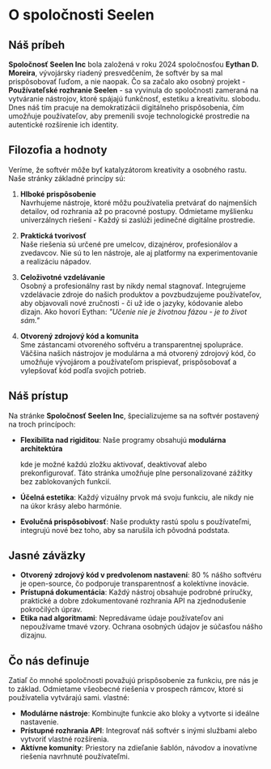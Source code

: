 # O spoločnosti Seelen

## Náš príbeh

**Spoločnosť Seelen Inc** bola založená v roku 2024 spoločnosťou **Eythan D.
Moreira**, vývojársky riadený presvedčením, že softvér by sa mal prispôsobovať
ľuďom, a nie naopak. Čo sa začalo ako osobný projekt - **Používateľské rozhranie
Seelen** - sa vyvinula do spoločnosti zameraná na vytváranie nástrojov, ktoré
spájajú funkčnosť, estetiku a kreativitu. slobodu. Dnes náš tím pracuje na
demokratizácii digitálneho prispôsobenia, čím umožňuje používateľov, aby
premenili svoje technologické prostredie na autentické rozšírenie ich identity.

## Filozofia a hodnoty

Veríme, že softvér môže byť katalyzátorom kreativity a osobného rastu. Naše
stránky základné princípy sú:

1. **Hlboké prispôsobenie**\
   Navrhujeme nástroje, ktoré môžu používatelia pretvárať do najmenších
   detailov, od rozhrania až po pracovné postupy. Odmietame myšlienku
   univerzálnych riešení \- Každý si zaslúži jedinečné digitálne prostredie.

2. **Praktická tvorivosť**\
   Naše riešenia sú určené pre umelcov, dizajnérov, profesionálov a zvedavcov.
   Nie sú to len nástroje, ale aj platformy na experimentovanie a realizáciu
   nápadov.

3. **Celoživotné vzdelávanie**\
   Osobný a profesionálny rast by nikdy nemal stagnovať. Integrujeme vzdelávacie
   zdroje do našich produktov a povzbudzujeme používateľov, aby objavovali nové
   zručnosti - či už ide o jazyky, kódovanie alebo dizajn. Ako hovorí Eythan:
   _"Učenie nie je životnou fázou - je to život sám."_

4. **Otvorený zdrojový kód a komunita**\
   Sme zástancami otvoreného softvéru a transparentnej spolupráce. Väčšina
   našich nástrojov je modulárna a má otvorený zdrojový kód, čo umožňuje
   vývojárom a používateľom prispievať, prispôsobovať a vylepšovať kód podľa
   svojich potrieb.

## Náš prístup

Na stránke **Spoločnosť Seelen Inc**, špecializujeme sa na softvér postavený na
troch princípoch:

- **Flexibilita nad rigiditou**: Naše programy obsahujú **modulárna
  architektúra**

  kde je možné každú zložku aktivovať, deaktivovať alebo prekonfigurovať. Táto
  stránka umožňuje plne personalizované zážitky bez zablokovaných funkcií.
- **Účelná estetika**: Každý vizuálny prvok má svoju funkciu, ale nikdy nie na
  úkor krásy alebo harmónie.
- **Evolučná prispôsobivosť**: Naše produkty rastú spolu s používateľmi,
  integrujú nové bez toho, aby sa narušila ich pôvodná podstata.

## Jasné záväzky

- **Otvorený zdrojový kód v predvolenom nastavení**: 80 % nášho softvéru je
  open-source, čo podporuje transparentnosť a kolektívne inovácie.
- **Prístupná dokumentácia**: Každý nástroj obsahuje podrobné príručky,
  praktické a dobre zdokumentované rozhrania API na zjednodušenie pokročilých
  úprav.
- **Etika nad algoritmami**: Nepredávame údaje používateľov ani nepoužívame
  tmavé vzory. Ochrana osobných údajov je súčasťou nášho dizajnu.

## Čo nás definuje

Zatiaľ čo mnohé spoločnosti považujú prispôsobenie za funkciu, pre nás je to
základ. Odmietame všeobecné riešenia v prospech rámcov, ktoré si používatelia
vytvárajú sami. vlastné:

- **Modulárne nástroje**: Kombinujte funkcie ako bloky a vytvorte si ideálne
  nastavenie.
- **Prístupné rozhrania API**: Integrovať náš softvér s inými službami alebo
  vytvoriť vlastné rozšírenia.
- **Aktívne komunity**: Priestory na zdieľanie šablón, návodov a inovatívne
  riešenia navrhnuté používateľmi.
